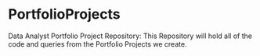 # PortfolioProjects
Data Analyst Portfolio Project Repository: This Repository will hold all of the code and queries from the Portfolio Projects we create.

